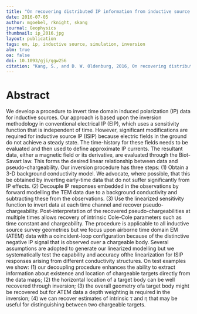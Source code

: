```yaml
---
title: "On recovering distributed IP information from inductive source time domain electromagnetic data"
date: 2016-07-05
author: mgoebel, rknight, skang
journal: Geophysics
thumbnail: ip_2016.jpg
layout: publication
tags: em, ip, inductive source, simulation, inversion
alm: true
oa: false
doi: 10.1093/gji/ggw256
citation: "Kang, S., and D. W. Oldenburg, 2016, On recovering distributed IP information from inductive source time domain electromagnetic data: Geophysical Journal International, 207, 174–196. doi: 10.1093/gji/ggw256"
---
```




# Abstract

We develop a procedure to invert time domain induced polarization (IP) data for inductive sources. Our approach is based upon the inversion methodology in conventional electrical IP (EIP), which uses a sensitivity function that is independent of time. However, significant modifications are required for inductive source IP (ISIP) because electric fields in the ground do not achieve a steady state. The time-history for these fields needs to be evaluated and then used to define approximate IP currents. The resultant data, either a magnetic field or its derivative, are evaluated through the Biot-Savart law. This forms the desired linear relationship between data and pseudo-chargeability. Our inversion procedure has three steps: (1) Obtain a 3-D background conductivity model. We advocate, where possible, that this be obtained by inverting early-time data that do not suffer significantly from IP effects. (2) Decouple IP responses embedded in the observations by forward modelling the TEM data due to a background conductivity and subtracting these from the observations. (3) Use the linearized sensitivity function to invert data at each time channel and recover pseudo-chargeability. Post-interpretation of the recovered pseudo-chargeabilities at multiple times allows recovery of intrinsic Cole-Cole parameters such as time constant and chargeability. The procedure is applicable to all inductive source survey geometries but we focus upon airborne time domain EM (ATEM) data with a coincident-loop configuration because of the distinctive negative IP signal that is observed over a chargeable body. Several assumptions are adopted to generate our linearized modelling but we systematically test the capability and accuracy ofthe linearization for ISIP responses arising from different conductivity structures. On test examples we show: (1) our decoupling procedure enhances the ability to extract information about existence and location of chargeable targets directly from the data maps; (2) the horizontal location of a target body can be well recovered through inversion; (3) the overall geometry ofa target body might be recovered but for ATEM data a depth weighting is required in the inversion; (4) we can recover estimates of intrinsic τ and η that may be useful for distinguishing between two chargeable targets.
